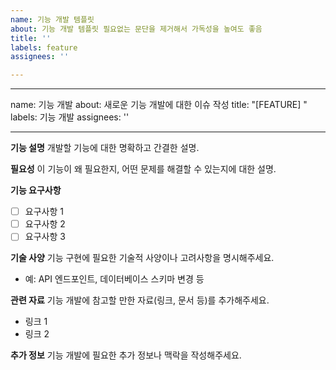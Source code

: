 ```yaml
---
name: 기능 개발 템플릿
about: 기능 개발 템플릿 필요없는 문단을 제거해서 가독성을 높여도 좋음
title: ''
labels: feature
assignees: ''

---
```


---
name: 기능 개발
about: 새로운 기능 개발에 대한 이슈 작성
title: "[FEATURE] "
labels: 기능 개발
assignees: ''

---

**기능 설명**
개발할 기능에 대한 명확하고 간결한 설명.

**필요성**
이 기능이 왜 필요한지, 어떤 문제를 해결할 수 있는지에 대한 설명.

**기능 요구사항**

- [ ] 요구사항 1
- [ ] 요구사항 2
- [ ] 요구사항 3

**기술 사양**
기능 구현에 필요한 기술적 사양이나 고려사항을 명시해주세요.

- 예: API 엔드포인트, 데이터베이스 스키마 변경 등

**관련 자료**
기능 개발에 참고할 만한 자료(링크, 문서 등)를 추가해주세요.

- 링크 1
- 링크 2

**추가 정보**
기능 개발에 필요한 추가 정보나 맥락을 작성해주세요.
